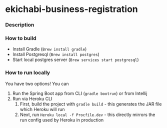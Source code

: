 # ekichabi-business-registration

### Description

### How to build

- Install Gradle (`Brew install gradle`)
- Install Postgresql (`Brew install postgres`)
- Start local postgres server (`Brew services start postgresql`)

### How to run locally
You have two options! You can
1. Run the Spring Boot app from CLI (`gradle bootrun`) or from Intellij
2. Run via Heroku CLI
   1. First, build the project with `gradle build` - this generates the JAR file which Heroku will run
   2. Next, run `Heroku local -f Procfile.dev` - this directly mirrors the run config used by Heroku in production